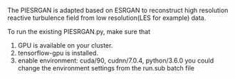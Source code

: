 The PIESRGAN is adapted based on ESRGAN to reconstruct high resolution reactive turbulence field from low resolution(LES for example) data.

To run the existing PIESRGAN.py, make sure that 
1. GPU is available on your cluster. 
2. tensorflow-gpu is installed. 
3. enable environment: cuda/90, cudnn/7.0.4, python/3.6.0
   you could change the environment settings from the run.sub batch file 



